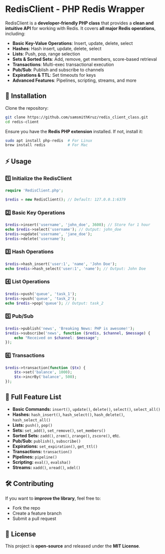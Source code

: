 
# RedisClient - PHP Redis Wrapper  

RedisClient is a **developer-friendly PHP class** that provides a **clean and intuitive API** for working with Redis. It covers **all major Redis operations**, including:  

- **Basic Key-Value Operations**: Insert, update, delete, select  
- **Hashes**: Hash insert, update, delete, select  
- **Lists**: Push, pop, range selection  
- **Sets & Sorted Sets**: Add, remove, get members, score-based retrieval  
- **Transactions**: Multi-exec transactional execution  
- **Pub/Sub**: Publish and subscribe to channels  
- **Expirations & TTL**: Set timeouts for keys  
- **Advanced Features**: Pipelines, scripting, streams, and more  

## 🚀 Installation  

Clone the repository:  

```sh
git clone https://github.com/samsmithKruz/redis_client_class.git
cd redis-client
```

Ensure you have the **Redis PHP extension** installed. If not, install it:  

```sh
sudo apt install php-redis  # For Linux
brew install redis          # For Mac
```

## ⚡ Usage  

### 1️⃣ Initialize the RedisClient  

```php
require 'RedisClient.php';

$redis = new RedisClient(); // Default: 127.0.0.1:6379
```

### 2️⃣ Basic Key Operations  

```php
$redis->insert('username', 'john_doe', 3600); // Store for 1 hour
echo $redis->select('username'); // Output: john_doe
$redis->update('username', 'jane_doe');
$redis->delete('username');
```

### 3️⃣ Hash Operations  

```php
$redis->hash_insert('user:1', 'name', 'John Doe');
echo $redis->hash_select('user:1', 'name'); // Output: John Doe
```

### 4️⃣ List Operations  

```php
$redis->push('queue', 'task_1');
$redis->push('queue', 'task_2');
echo $redis->pop('queue'); // Output: task_2
```

### 5️⃣ Pub/Sub  

```php
$redis->publish('news', 'Breaking News: PHP is awesome!');
$redis->subscribe('news', function ($redis, $channel, $message) {
    echo "Received on $channel: $message";
});
```

### 6️⃣ Transactions  

```php
$redis->transaction(function ($tx) {
    $tx->set('balance', 1000);
    $tx->incrBy('balance', 500);
});
```

## 📜 Full Feature List  

- **Basic Commands:** `insert()`, `update()`, `delete()`, `select()`, `select_all()`  
- **Hashes:** `hash_insert()`, `hash_select()`, `hash_delete()`, `hash_select_all()`  
- **Lists:** `push()`, `pop()`  
- **Sets:** `set_add()`, `set_remove()`, `set_members()`  
- **Sorted Sets:** `zadd()`, `zrem()`, `zrange()`, `zscore()`, etc.  
- **Pub/Sub:** `publish()`, `subscribe()`  
- **Expirations:** `set_expiration()`, `get_ttl()`  
- **Transactions:** `transaction()`  
- **Pipelines:** `pipeline()`  
- **Scripting:** `eval()`, `evalsha()`  
- **Streams:** `xadd()`, `xread()`, `xdel()`  

## 🛠️ Contributing  

If you want to **improve the library**, feel free to:  

- Fork the repo  
- Create a feature branch  
- Submit a pull request  

## 📜 License  

This project is **open-source** and released under the **MIT License**.
